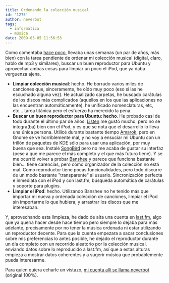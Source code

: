 ```yaml
---
title: Ordenando la colección musical
id: '1275'
author: neverbot
tags:
  - informática
  - música
date: 2009-03-05 11:56:53
---
```


Como comentaba [hace poco](/resumen-de-la-semana-82009/), llevaba unas semanas (un par de años, más bien) con la tarea pendiente de ordenar mi colección musical (digital, claro, hablo de mp3 y similares), buscar un buen reproductor para Ubuntu y aprovechar ambas cosas para limpiar un poco el iPod, que ya daba verguenza ajena.

* **Limpiar colección musical**: hecho. He borrado varios miles de canciones que, sinceramente, he oído muy poco (eso si las he escuchado alguna vez). He actualizado carpetas, he buscado carátulas de los discos más complicados (aquellos en los que las aplicaciones no las encuentran automáticamente), he unificado nomenclaturas, etc, etc... tarea titánica pero el esfuerzo ha merecido la pena.
* **Buscar un buen reproductor para Ubuntu: hecho**. He probado casi de todo durante el último par de años. [Listen](http://www.listen-project.org/) me gustó mucho, pero no se integra(ba) bien con el iPod, y es que se nota que el desarrollo lo lleva una única persona. Utilicé durante bastante tiempo [Amarok](http://amarok.kde.org/), pero en Gnome se ve horriblemente mal, y no voy a ensuciar mi Ubuntu con un trillón de paquetes de KDE sólo para usar una aplicación, por muy buena que sea. Instalé [SongBird](http://www.getsongbird.com/) pero no me acaba de gustar su interfaz (pese a que me parece el más completo y el que más futuro tiene). Y se me ocurrió volver a probar [Banshee](http://banshee-project.org/) y parece que funciona bastante bien... tiene carencias, pero como organizador de la colección no está mal. Como reproductor tiene pocas funcionalidades, pero todo discurre de un modo bastante "transparente" al usuario. Sincronización perfecta e inmediata con el iPod y con last.fm, búsqueda automática de carátulas y soporte para plugins.
* **Limpiar el iPod**: hecho. Utilizando Banshee no he tenido más que importar mi nueva y ordenada colección de canciones, limpiar el iPod sin importarme lo que hubiera, y arrastrar los discos que me interesaban.

Y, aprovechando esta limpieza, he dado de alta una cuenta en [last.fm](http://www.lastfm.es), algo que ya quería hacer desde hace tiempo pero siempre lo dejaba para más adelante, precisamente por no tener la música ordenada ni estar utilizando un reproductor decente. Para que la cuenta empezara a sacar conclusiones sobre mis preferencias lo antes posible, he dejado el reproductor durante un día completo con un recorrido aleatorio por la colección musical, enviando datos sobre lo reproducido a last.fm, así que a estas alturas empieza a mostrar datos coherentes y a sugerir música que probablemente pueda interesarme.

Para quien quiera echarle un vistazo, [mi cuenta allí se llama neverbot](http://www.lastfm.es/user/Neverbot) (original 100%).
